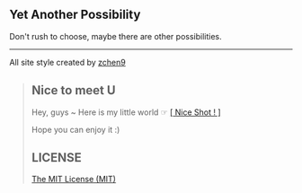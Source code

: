 ## Yet Another Possibility

Don't rush to choose, maybe there are other possibilities.

---

All site style created by [zchen9](https://github.com/zchen9)
> ## Nice to meet U
> 
> Hey, guys ~ Here is my little world ☞  [[ Nice Shot ! ]](https://www.chen9.info/) 
> 
> Hope you can enjoy it :)
> 
> ## LICENSE
> 
> [The MIT License (MIT)](https://github.com/zchen9/zchen9.github.io/blob/master/LICENSE)
